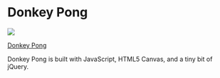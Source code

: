 # Donkey Pong

![](https://media.giphy.com/media/3o7bub97cGEYs7AkIU/giphy.gif)

[Donkey Pong][donkey-pong]

Donkey Pong is built with JavaScript, HTML5 Canvas, and a tiny bit of jQuery. 


[donkey-pong]: http://www.joelcowie.com/donkey-pong
